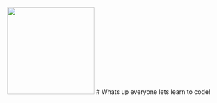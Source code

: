 <img style="text-align:left" src='https://media.giphy.com/media/bcKmIWkUMCjVm/giphy.gif' width='200"'>
# Whats up everyone lets learn to code!
